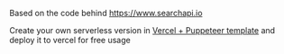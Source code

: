 
Based on the code behind https://www.searchapi.io

Create your own serverless version in [Vercel + Puppeteer template](https://dev.to/joelgriffith/vercel-puppeteer-4l7c?ref=dailydev) and deploy it to vercel for free usage
